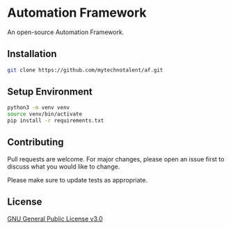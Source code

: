 # Automation Framework
An open-source Automation Framework.

## Installation
```bash
git clone https://github.com/mytechnotalent/af.git
```

## Setup Environment
```bash
python3 -m venv venv
source venv/bin/activate
pip install -r requirements.txt
```

## Contributing
Pull requests are welcome. For major changes, please open an issue first to discuss what you would like to change.

Please make sure to update tests as appropriate.

## License
[GNU General Public License v3.0](https://www.gnu.org/licenses/gpl-3.0.en.html)
